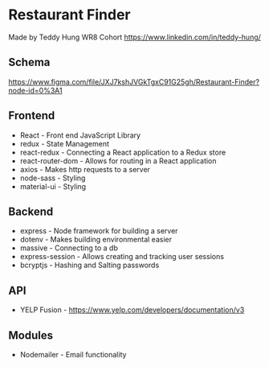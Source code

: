 # Restaurant Finder
Made by Teddy Hung
WR8 Cohort
https://www.linkedin.com/in/teddy-hung/

## Schema
https://www.figma.com/file/JXJ7kshJVGkTgxC91G25gh/Restaurant-Finder?node-id=0%3A1

## Frontend
* React - Front end JavaScript Library
* redux - State Management
* react-redux - Connecting a React application to a Redux store
* react-router-dom - Allows for routing in a React application
* axios - Makes http requests to a server
* node-sass - Styling
* material-ui - Styling

## Backend
* express - Node framework for building a server
* dotenv - Makes building environmental easier
* massive - Connecting to a db
* express-session - Allows creating and tracking user sessions
* bcryptjs - Hashing and Salting passwords

## API
* YELP Fusion - https://www.yelp.com/developers/documentation/v3

## Modules
* Nodemailer - Email functionality